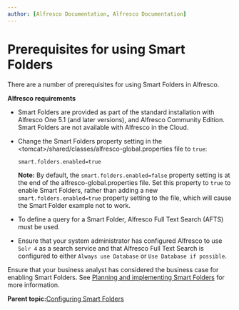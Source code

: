 ```yaml
---
author: [Alfresco Documentation, Alfresco Documentation]
---
```


# Prerequisites for using Smart Folders

There are a number of prerequisites for using Smart Folders in Alfresco.

**Alfresco requirements**

-   Smart Folders are provided as part of the standard installation with Alfresco One 5.1 \(and later versions\), and Alfresco Community Edition. Smart Folders are not available with Alfresco in the Cloud.
-   Change the Smart Folders property setting in the <tomcat\>/shared/classes/alfresco-global.properties file to `true`:

    ```
    smart.folders.enabled=true
    ```

    **Note:** By default, the `smart.folders.enabled=false` property setting is at the end of the alfresco-global.properties file. Set this property to `true` to enable Smart Folders, rather than adding a new `smart.folders.enabled=true` property setting to the file, which will cause the Smart Folder example not to work.

-   To define a query for a Smart Folder, Alfresco Full Text Search \(AFTS\) must be used.
-   Ensure that your system administrator has configured Alfresco to use `Solr 4` as a search service and that Alfresco Full Text Search is configured to either `Always use Database` or `Use Database if possible`.

Ensure that your business analyst has considered the business case for enabling Smart Folders. See [Planning and implementing Smart Folders](sf-config-workflow.md) for more information.

**Parent topic:**[Configuring Smart Folders](../concepts/sf-intro.md)

